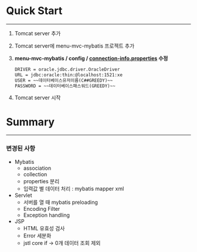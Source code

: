 # Quick Start

---

1. Tomcat server 추가
2. Tomcat server에 menu-mvc-mybatis 프로젝트 추가
3. **menu-mvc-mybatis / config / [connection-info.properties](http://connection-info.properties) 수정**
    
    ```xml
    DRIVER = oracle.jdbc.driver.OracleDriver
    URL = jdbc:oracle:thin:@localhost:1521:xe
    USER = ~~데이터베이스유저이름(C##GREEDY)~~
    PASSWORD = ~~데이터베이스패스워드(GREEDY)~~
    ```
    
4. Tomcat server 시작

# Summary

---

### 변경된 사항

- Mybatis
    - association
    - collection
    - properties 분리
    - 입력값 별 데이터 처리 : mybatis mapper xml
- Servlet
    - 서버를 열 때 mybatis preloading
    - Encoding Filter
    - Exception handling
- JSP
    - HTML 유효성 검사
    - Error 세분화
    - jstl core if → 0개 데이터 조회 제외
